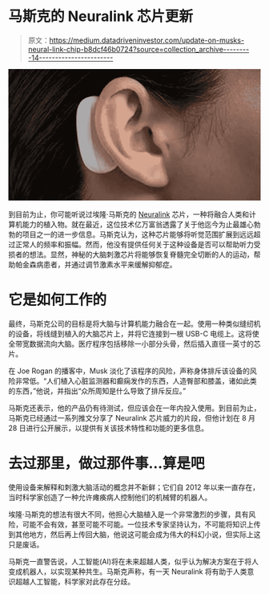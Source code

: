 # 马斯克的 Neuralink 芯片更新

> 原文：<https://medium.datadriveninvestor.com/update-on-musks-neural-link-chip-b8dcf46b0724?source=collection_archive---------14----------------------->

![](img/8cb96bd863c9145fb010714c1914c8a3.png)

到目前为止，你可能听说过埃隆·马斯克的 [Neuralink](https://www.neuralink.com/) 芯片，一种将融合人类和计算机能力的植入物。就在最近，这位技术亿万富翁透露了关于他迄今为止最雄心勃勃的项目之一的进一步信息。马斯克认为，这种芯片能够将听觉范围扩展到远远超过正常人的频率和振幅。然而，他没有提供任何关于这种设备是否可以帮助听力受损者的想法。显然，神秘的大脑刺激芯片将能够恢复脊髓完全切断的人的运动，帮助帕金森病患者，并通过调节激素水平来缓解抑郁症。

# 它是如何工作的

最终，马斯克公司的目标是将大脑与计算机能力融合在一起。使用一种类似缝纫机的设备，将线缝到植入的大脑芯片上，并将它连接到一根 USB-C 电缆上。这将使全带宽数据流向大脑。医疗程序包括移除一小部分头骨，然后插入直径一英寸的芯片。

在 Joe Rogan 的播客中，Musk 淡化了该程序的风险，声称身体排斥该设备的风险非常低。“人们植入心脏监测器和癫痫发作的东西，人造臀部和膝盖，诸如此类的东西，”他说，并指出“众所周知是什么导致了排斥反应。”

马斯克还表示，他的产品仍有待测试，但应该会在一年内投入使用。到目前为止，马斯克已经通过一系列推文分享了 Neuralink 芯片威力的片段，但他计划在 8 月 28 日进行公开展示，以提供有关该技术特性和功能的更多信息。

# 去过那里，做过那件事…算是吧

使用设备来解释和刺激大脑活动的概念并不新鲜；它们自 2012 年以来一直存在，当时科学家创造了一种允许瘫痪病人控制他们的机械臂的机器人。

埃隆·马斯克的想法有很大不同，他担心大脑植入是一个非常激烈的步骤，具有风险，可能不会有效，甚至可能不可能。一位技术专家坚持认为，不可能将知识上传到其他地方，然后再上传回大脑，他说这可能会成为伟大的科幻小说，但实际上这只是废话。

马斯克一直警告说，人工智能(AI)将在未来超越人类，似乎认为解决方案在于将人变成机器人，以实现某种共生。马斯克声称，有一天 Neuralink 将有助于人类意识超越人工智能，科学家对此存在分歧。